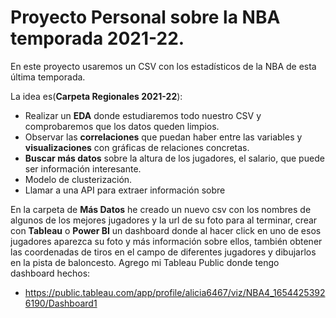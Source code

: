 # Proyecto Personal sobre la NBA temporada 2021-22.
En este proyecto usaremos un CSV con los estadísticos de la NBA de esta última temporada.

La idea es(**Carpeta Regionales 2021-22**):
- Realizar un **EDA** donde estudiaremos todo nuestro CSV y comprobaremos que los datos queden limpios.
- Observar las **correlaciones** que puedan haber entre las variables y **visualizaciones** con gráficas de relaciones concretas.
- **Buscar más datos** sobre la altura de los jugadores, el salario, que puede ser información interesante.
- Modelo de clusterización.
- Llamar a una API para extraer información sobre 

En la carpeta de **Más Datos** he creado un nuevo csv con los nombres de algunos de los mejores jugadores y la url de su foto para al terminar, crear con **Tableau** o **Power BI** un dashboard donde al hacer click en uno de esos jugadores aparezca su foto y más información sobre ellos, también obtener las coordenadas de tiros en el campo de diferentes jugadores y dibujarlos en la pista de baloncesto. Agrego mi Tableau Public donde tengo dashboard hechos:
- https://public.tableau.com/app/profile/alicia6467/viz/NBA4_16544253926190/Dashboard1
